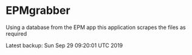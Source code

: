 # EPMgrabber
Using a database from the EPM app this application scrapes the files as required


Latest backup: Sun Sep 29 09:20:01 UTC 2019
